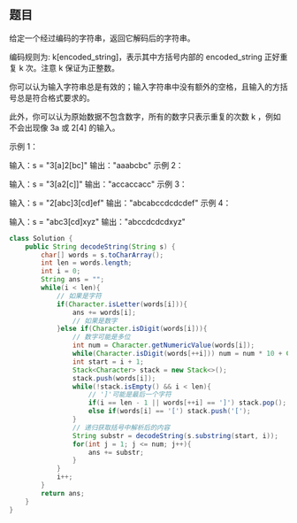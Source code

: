 ## 题目
给定一个经过编码的字符串，返回它解码后的字符串。

编码规则为: k[encoded_string]，表示其中方括号内部的 encoded_string 正好重复 k 次。注意 k 保证为正整数。

你可以认为输入字符串总是有效的；输入字符串中没有额外的空格，且输入的方括号总是符合格式要求的。

此外，你可以认为原始数据不包含数字，所有的数字只表示重复的次数 k ，例如不会出现像 3a 或 2[4] 的输入。

示例 1：

输入：s = "3[a]2[bc]"
输出："aaabcbc"
示例 2：

输入：s = "3[a2[c]]"
输出："accaccacc"
示例 3：

输入：s = "2[abc]3[cd]ef"
输出："abcabccdcdcdef"
示例 4：

输入：s = "abc3[cd]xyz"
输出："abccdcdcdxyz"

```java
class Solution {
    public String decodeString(String s) {
        char[] words = s.toCharArray();
        int len = words.length;
        int i = 0;
        String ans = "";
        while(i < len){
		    // 如果是字符
            if(Character.isLetter(words[i])){
                ans += words[i];
                // 如果是数字
            }else if(Character.isDigit(words[i])){
                // 数字可能是多位
                int num = Character.getNumericValue(words[i]);
                while(Character.isDigit(words[++i])) num = num * 10 + Character.getNumericValue(words[i]);
                int start = i + 1;
                Stack<Character> stack = new Stack<>();
                stack.push(words[i]);
                while(!stack.isEmpty() && i < len){
                    // ']'可能是最后一个字符
                    if(i == len - 1 || words[++i] == ']') stack.pop();
                    else if(words[i] == '[') stack.push('[');
                }
                // 递归获取括号中解析后的内容
                String substr = decodeString(s.substring(start, i));
                for(int j = 1; j <= num; j++){
                    ans += substr;
                }
            }
            i++;
        }
        return ans;
    }
}
```